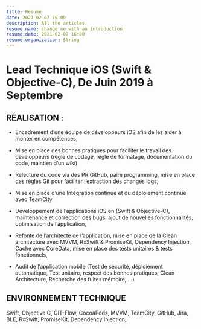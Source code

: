 ```yaml
---
title: Resume
date: 2021-02-07 16:00
description: All the articles.
resume.name: change me with an introduction
resume.date: 2021-02-07 16:00
resume.organization: String
---
```


#  Lead Technique iOS (Swift & Objective-C), De Juin 2019 à Septembre

## RÉALISATION :

* Encadrement d’une équipe de développeurs iOS afin de les aider à monter en compétences,

* Mise en place des bonnes pratiques pour faciliter le travail des développeurs (règle de codage, règle de formatage, documentation du code, maintien d’un wiki)

* Relecture du code via des PR GitHub, paire programming, mise en place des règles Git pour faciliter l’extraction des changes logs,

* Mise en place d’une Intégration continue et du déploiement continue avec TeamCity

* Développement de l’applications iOS en (Swift & Objective-C), maintenance et correction des bugs, ajout de nouvelles fonctionnalités, optimisation de l’application,

* Refonte de l’architecte de l’application, mise en place de la Clean architecture avec MVVM, RxSwift & PromiseKit, Dependency Injection, Cache avec CoreData, mise en place des tests unitaires & tests fonctionnels,

* Audit de l’application mobile (Test de sécurité, déploiement automatique, Test unitaire, respect des bonnes pratiques, Clean Architecture, Recherche des fuites mémoire, …)

## ENVIRONNEMENT TECHNIQUE

Swift, Objective C, GIT-Flow, CocoaPods, MVVM, TeamCity, GitHub, Jira, BLE, RxSwift, PromiseKit, Dependency Injection,


